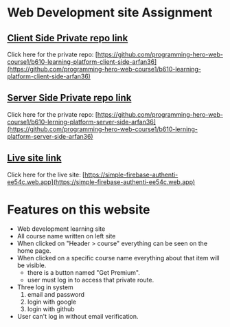 # Web Development site Assignment

## [Client Side Private repo link](https://github.com/programming-hero-web-course1/b610-learning-platform-client-side-arfan36)

Click here for the private repo: [https://github.com/programming-hero-web-course1/b610-learning-platform-client-side-arfan36](https://github.com/programming-hero-web-course1/b610-learning-platform-client-side-arfan36)

## [Server Side Private repo link](https://github.com/programming-hero-web-course1/b610-lerning-platform-server-side-arfan36)

Click here for the private repo: [https://github.com/programming-hero-web-course1/b610-lerning-platform-server-side-arfan36](https://github.com/programming-hero-web-course1/b610-lerning-platform-server-side-arfan36)

## [Live site link](https://simple-firebase-authenti-ee54c.web.app)

Click here for the live site: [https://simple-firebase-authenti-ee54c.web.app](https://simple-firebase-authenti-ee54c.web.app)

# Features on this website

* Web development learning site
* All course name written on left site
* When clicked on "Header > course" everything can be seen on the home page.
* When clicked on a specific course name everything about that item will be visible.
  * there is a button named "Get Premium".
  * user must log in to access that private route.
* Three log in system
    1. email and password
    2. login with google
    3. login with github
* User can't log in without email verification.
